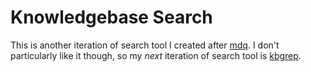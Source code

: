 # Knowledgebase Search

This is another iteration of search tool I created after [mdq](../mdq/README.md). I don't
particularly like it though, so my _next_ iteration of search tool is [kbgrep](../kbgrep/info).
